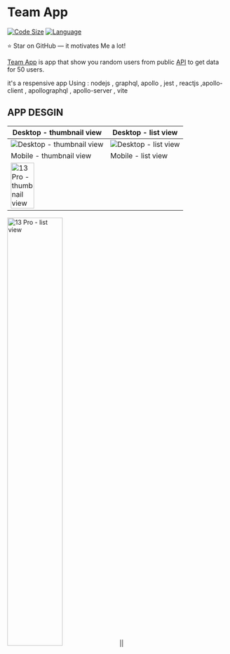# Team App

[![Code Size](https://img.shields.io/github/languages/code-size/aymenouer/team-app-client)](https://img.shields.io/github/languages/top/aymenouer/team-app-client)
[![Language](https://img.shields.io/github/languages/top/aymenouer/team-app-client)](https://img.shields.io/github/languages/top/aymenouer/team-app-client)

:star: Star on GitHub — it motivates Me a lot!

[Team App](https://thunderous-sundae-a37e28.netlify.app/) is app that show you random users from  public [API](https://randomuser.me/api/?results=50) to get data for 50 users. 

it's a respensive app Using : nodejs , graphql, apollo , jest , reactjs ,apollo-client , apollographql , apollo-server , vite

<!-- App DESGIN  -->
## APP DESGIN 
|Desktop - thumbnail view| Desktop - list view |
| --- | --- |
|![Desktop - thumbnail view](https://user-images.githubusercontent.com/49178153/160249455-0f4e1e5a-768e-4236-ac96-490b65a4f547.png )| ![Desktop - list view ](https://user-images.githubusercontent.com/49178153/160249451-5ee067c0-a462-4e7e-9a33-4777f1fc5760.png  )||
|Mobile - thumbnail view| Mobile - list view |
|<img src="https://user-images.githubusercontent.com/49178153/160249457-e7492bdd-c824-452f-9ff3-d29e323c24b7.png" alt="13 Pro - thumbnail view" width="50%" height="50%"/>|
<img src="https://user-images.githubusercontent.com/49178153/160249460-dcfd1a52-da65-4a5a-9157-487991653561.png" alt="13 Pro - list view" width="50%" height="50%"/>
||

